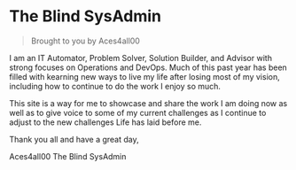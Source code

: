 # The Blind SysAdmin
>Brought to you by Aces4all00

I am an IT Automator, Problem Solver, Solution Builder, and Advisor with strong focuses on Operations and DevOps. Much of this past year has been filled with kearning new ways to live my life after losing most of my vision, including how to continue to do the work I enjoy so much.

This site is a way for me to showcase and share the work I am doing now as well as to give voice to some of my current challenges as I continue to adjust to the new challenges Life has laid before me.

Thank you all and have a great day,

Aces4all00
The Blind SysAdmin